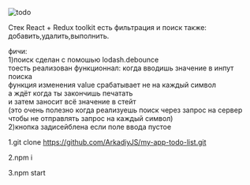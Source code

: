 ![todo](https://user-images.githubusercontent.com/98277765/190295470-f17dda17-0dff-47ea-bb51-efc6abb72cb5.png)

Стек React + Redux toolkit 
есть фильтрация и поиск  также: добавить,удалить,выполнить.

фичи:
<br>
1)поиск сделан с помошью lodash.debounce 
<br>
тоесть реализован функционнал: когда вводишь значение в инпут поиска 
<br>
функция изменения value срабатывает не на каждый символ
<br>
а ждёт когда ты закончишь печатать
<br>
и затем заносит всё значение в стейт
<br>
(это очень полезно когда реализуешь поиск через запрос на сервер чтобы не отправлять запрос на каждый символ)
<br>
2)кнопка задисейблена если поле ввода пустое

1.git clone https://github.com/ArkadiyJS/my-app-todo-list.git

2.npm i

3.npm start
